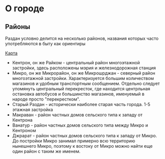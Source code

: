 # О городе

## Районы

Раздан условно делится на несколько районов, названия которых часто употребляются в быту как ориентиры

[Карта](https://www.google.com/maps/d/edit?mid=1G6OclkerG1Jns-YZiT9XWPK9V_Czqyw&usp=sharing)

- Кентрон, он же Райком - центральный район многоэтажной застройки, здесь расположены мэрия и железнодорожная станция
- Микро, он же Микрорайон, он же Микрошрджан - северный район многоэтажной застройки. Характеризуется большим количеством магазинов и удобным транспортным сообщением. Отдельно следует упомянуть центральный перекресток, где находится центрльная остановка автобусов и большинство магазинов, именуемый в народе просто "перекрестком".
- Старый Раздан - исторически наиболее старая часть города. 1-5 этажная застройка
- Макраван - район частных домов сельского типа к западу от Кентрона
- Ванатур - район частных домов сельского типа между Микро и Кентроном
- Джрарат - район частных домов сельского типа к западу от Микро. До постройки Микро занимал примерно всю территорию нынешнего Микро, поэтому к востоку от Микро можно найти еще один район с таким же именем.
